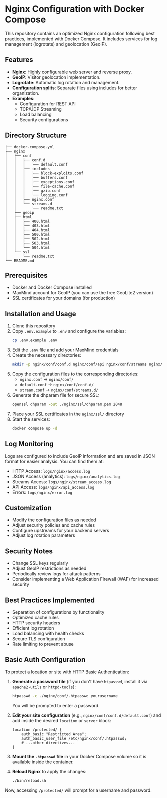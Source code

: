 # Nginx Configuration with Docker Compose

This repository contains an optimized Nginx configuration following best practices, implemented with Docker Compose. It includes services for log management (logrotate) and geolocation (GeoIP).

## Features

- **Nginx**: Highly configurable web server and reverse proxy.
- **GeoIP**: Visitor geolocation implementation.
- **Logrotate**: Automatic log rotation and management.
- **Configuration splits**: Separate files using includes for better organization.
- **Examples**:
  - Configuration for REST API
  - TCP/UDP Streaming
  - Load balancing
  - Security configurations

## Directory Structure

```
├── docker-compose.yml
├── nginx
│   ├── conf
│   │   ├── conf.d
│   │   │   └── default.conf
│   │   ├── includes
│   │   │   ├── block-exploits.conf
│   │   │   ├── buffers.conf
│   │   │   ├── exceptions.conf
│   │   │   ├── file-cache.conf
│   │   │   ├── gzip.conf
│   │   │   └── logging.conf
│   │   ├── nginx.conf
│   │   └── streams.d
│   │       └── readme.txt
│   ├── geoip
│   ├── html
│   │   ├── 400.html
│   │   ├── 403.html
│   │   ├── 404.html
│   │   ├── 500.html
│   │   ├── 502.html
│   │   ├── 503.html
│   │   └── 504.html
│   └── ssl
│       └── readme.txt
└── README.md
```

## Prerequisites

- Docker and Docker Compose installed
- MaxMind account for GeoIP (you can use the free GeoLite2 version)
- SSL certificates for your domains (for production)

## Installation and Usage

1. Clone this repository
2. Copy `.env.example` to `.env` and configure the variables:
   ```bash
   cp .env.example .env
   ```
3. Edit the `.env` file and add your MaxMind credentials
4. Create the necessary directories:
   ```bash
   mkdir -p nginx/conf/conf.d nginx/conf/api nginx/conf/streams nginx/html nginx/ssl logs/nginx data/geoip logrotate/conf
   ```
5. Copy the configuration files to the corresponding directories:
   - `nginx.conf` → `nginx/conf/`
   - `default.conf` → `nginx/conf/conf.d/`
   - `stream.conf` → `nginx/conf/streams.d/`
6. Generate the dhparam file for secure SSL:
   ```bash
   openssl dhparam -out ./nginx/ssl/dhparam.pem 2048
   ```
7. Place your SSL certificates in the `nginx/ssl/` directory
8. Start the services:
   ```bash
   docker compose up -d
   ```

## Log Monitoring

Logs are configured to include GeoIP information and are saved in JSON format for easier analysis. You can find them at:

- HTTP Access: `logs/nginx/access.log`
- JSON Access (analytics): `logs/nginx/analytics.log`
- Streams Access: `logs/nginx/stream_access.log`
- API Access: `logs/nginx/api_access.log`
- Errors: `logs/nginx/error.log`

## Customization

- Modify the configuration files as needed
- Adjust security policies and cache rules
- Configure upstreams for your backend servers
- Adjust log rotation parameters

## Security Notes

- Change SSL keys regularly
- Adjust GeoIP restrictions as needed
- Periodically review logs for attack patterns
- Consider implementing a Web Application Firewall (WAF) for increased security

## Best Practices Implemented

- Separation of configurations by functionality
- Optimized cache rules
- HTTP security headers
- Efficient log rotation
- Load balancing with health checks
- Secure TLS configuration
- Rate limiting to prevent abuse

## Basic Auth Configuration

To protect a location or site with HTTP Basic Authentication:

1. **Generate a password file** (if you don't have `htpasswd`, install it via `apache2-utils` or `httpd-tools`):
   ```bash
   htpasswd -c ./nginx/conf/.htpasswd yourusername
   ```
   You will be prompted to enter a password.

2. **Edit your site configuration** (e.g., `nginx/conf/conf.d/default.conf`) and add inside the desired `location` or `server` block:
   ```nginx
   location /protected/ {
       auth_basic "Restricted Area";
       auth_basic_user_file /etc/nginx/conf/.htpasswd;
       # ...other directives...
   }
   ```

3. **Mount the `.htpasswd` file** in your Docker Compose volume so it is available inside the container.

4. **Reload Nginx** to apply the changes:
   ```bash
   ./bin/reload.sh
   ```

Now, accessing `/protected/` will prompt for a username and password.
